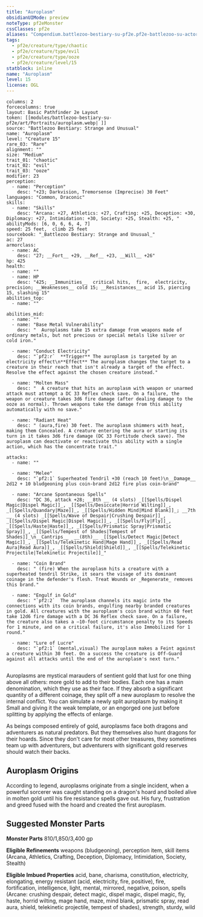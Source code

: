 ```yaml
---
title: "Auroplasm"
obsidianUIMode: preview
noteType: pf2eMonster
cssClasses: pf2e
aliases: "Compendium.battlezoo-bestiary-su-pf2e.pf2e-battlezoo-su-actors.Actor.wpitO1OFPbyy5OWm" 
tags:
  - pf2e/creature/type/chaotic
  - pf2e/creature/type/evil
  - pf2e/creature/type/ooze
  - pf2e/creature/level/15
statblock: inline
name: "Auroplasm"
level: 15
license: OGL
---
```


```statblock
columns: 2
forcecolumns: true
layout: Basic Pathfinder 2e Layout
token: [[modules/battlezoo-bestiary-su-pf2e/art/Portraits/auroplasm.webp| ]]
source: "Battlezoo Bestiary: Strange and Unusual"
name: "Auroplasm"
level: "Creature 15"
rare_03: "Rare"
alignment: ""
size: "Medium"
trait_01: "chaotic"
trait_02: "evil"
trait_03: "ooze"
modifier: 23
perception:
  - name: "Perception"
    desc: "+23; Darkvision, Tremorsense (Imprecise) 30 Feet"
languages: "Common, Draconic"
skills:
  - name: "Skills"
    desc: "Arcana: +27, Athletics: +27, Crafting: +25, Deception: +30, Diplomacy: +27, Intimidation: +30, Society: +25, Stealth: +25, "
abilityMods: [6, 0, 6, 6, 4, 7]
speed: 25 feet,  climb 25 feet
sourcebook: "_Battlezoo Bestiary: Strange and Unusual_"
ac: 27
armorclass:
  - name: AC
    desc: "27; __Fort__ +29, __Ref__ +23, __Will__ +26"
hp: 425
health:
  - name: ""
  - name: HP
    desc: "425; __Immunities__  critical hits,  fire,  electricity,  precision; __Weaknesses__ cold 15; __Resistances__ acid 15, piercing 15, slashing 15"
abilities_top:
  - name: ""

abilities_mid:
  - name: ""
  - name: "Base Metal Vulnerability"
    desc: "  Auroplasms take 15 extra damage from weapons made of ordinary metals, but not precious or special metals like silver or cold iron."

  - name: "Conduct Electricity"
    desc: "`pf2:r`  **Trigger** The auroplasm is targeted by an electricity effect\n**Effect** The auroplasm changes the target to a creature in their reach that isn't already a target of the effect. Resolve the effect against the chosen creature instead."

  - name: "Molten Mass"
    desc: "  A creature that hits an auroplasm with weapon or unarmed attack must attempt a DC 33 Reflex check save. On a failure, the weapon or creature takes 3d6 fire damage (after dealing damage to the ooze as normal). Thrown weapons take the damage from this ability automatically with no save."

  - name: "Radiant Heat"
    desc: " (aura,fire) 30 feet. The auroplasm shimmers with heat, making them Concealed. A creature entering the aura or starting its turn in it takes 3d6 fire damage (DC 33 Fortitude check save). The auroplasm can deactivate or reactivate this ability with a single action, which has the concentrate trait."

attacks:
  - name: ""

  - name: "Melee"
    desc: "`pf2:1` Superheated Tendril +30 (reach 10 feet)\n__Damage__  2d12 + 10 bludgeoning plus coin-brand 2d12 fire plus coin-brand"

  - name: "Arcane Spontaneous Spells"
    desc: "DC 36, attack +28; __8th __ (4 slots) _[[Spells/Dispel Magic|Dispel Magic]]_, _[[Spells/Desiccate|Horrid Wilting]]_, _[[Spells/Quandary|Maze]]_, _[[Spells/Hidden Mind|Mind Blank]]_; __7th __ (4 slots) _[[Spells/Wave of Despair|Crushing Despair]]_, _[[Spells/Dispel Magic|Dispel Magic]]_, _[[Spells/Fly|Fly]]_, _[[Spells/Haste|Haste]]_, _[[Spells/Prismatic Spray|Prismatic Spray]]_, _[[Spells/Tempest of Shades|Tempest of Shades]]_\n__Cantrips__  __(8th)__ _[[Spells/Detect Magic|Detect Magic]]_, _[[Spells/Telekinetic Hand|Mage Hand]]_, _[[Spells/Read Aura|Read Aura]]_, _[[Spells/Shield|Shield]]_, _[[Spells/Telekinetic Projectile|Telekinetic Projectile]]_"

  - name: "Coin Brand"
    desc: " (fire) When the auroplasm hits a creature with a superheated tendril Strike, it sears the visage of its dominant coinage in the defender's flesh. Treat Wounds or _Regenerate_ removes this brand."

  - name: "Engulf in Gold"
    desc: "`pf2:2`  The auroplasm channels its magic into the connections with its coin brands, engulfing nearby branded creatures in gold. All creatures with the auroplasm's coin brand within 60 feet take 12d6 fire damage with a DC 36 Reflex check save. On a failure, the creature also takes a –10-foot circumstance penalty to its Speeds for 1 minute, and on a critical failure, it's also Immobilized for 1 round."

  - name: "Lure of Lucre"
    desc: "`pf2:1` (mental,visual) The auroplasm makes a Feint against a creature within 30 feet. On a success the creature is Off-Guard against all attacks until the end of the auroplasm's next turn."
 
```



Auroplasms are mystical marauders of sentient gold that lust for one thing above all others: more gold to add to their bodies. Each one has a main denomination, which they use as their face. If they absorb a significant quantity of a different coinage, they split off a new auroplasm to resolve the internal conflict. You can simulate a newly split auroplasm by making it Small and giving it the weak template, or an engorged one just before splitting by applying the effects of enlarge.

As beings composed entirely of gold, auroplasms face both dragons and adventurers as natural predators. But they themselves also hunt dragons for their hoards. Since they don't care for most other treasures, they sometimes team up with adventurers, but adventurers with significant gold reserves should watch their backs.

## Auroplasm Origins

According to legend, auroplasms originate from a single incident, when a powerful sorcerer was caught standing on a dragon's hoard and boiled alive in molten gold until his fire resistance spells gave out. His fury, frustration and greed fused with the hoard and created the first auroplasm.

## Suggested Monster Parts

**Monster Parts** 810/1,850/3,400 gp

**Eligible Refinements** weapons (bludgeoning), perception item, skill items (Arcana, Athletics, Crafting, Deception, Diplomacy, Intimidation, Society, Stealth)

**Eligible Imbued Properties** acid, bane, charisma, constitution, electricity, elongating, energy resistant (acid, electricity, fire, positive), fire, fortification, intelligence, light, mental, mirrored, negative, poison, spells (Arcane: crushing despair, detect magic, dispel magic, dispel magic, fly, haste, horrid wilting, mage hand, maze, mind blank, prismatic spray, read aura, shield, telekinetic projectile, tempest of shades), strength, sturdy, wild
